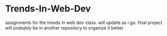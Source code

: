 # Trends-In-Web-Dev
assignments for the trends in web dev class. will update as i go. final project will probably be in another repository to organize it better
